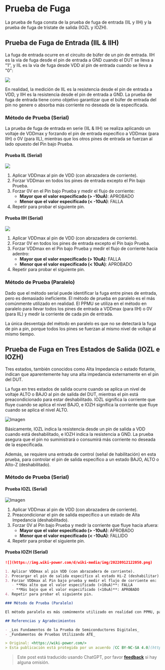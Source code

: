 # Prueba de Fuga

La prueba de fuga consta de la prueba de fuga de entrada (IIL y IIH) y la prueba de fuga de tristate de salida (IOZL y IOZH).

## Prueba de Fuga de Entrada (IIL & IIH)

La fuga de entrada ocurre en el circuito de búfer de un pin de entrada. IIH es la vía de fuga desde el pin de entrada a GND cuando el DUT se lleva a "1", y IIL es la vía de fuga desde VDD al pin de entrada cuando se lleva a "0":

![](https://img.wiki-power.com/d/wiki-media/img/20220911215421.png)

En realidad, la medición de IIL es la resistencia desde el pin de entrada a VDD, y IIH es la resistencia desde el pin de entrada a GND. La prueba de fuga de entrada tiene como objetivo garantizar que el búfer de entrada del pin no genere o absorba más corriente no deseada de la especificada.

### Método de Prueba (Serial)

La prueba de fuga de entrada en serie (IIL & IIH) se realiza aplicando un voltaje de VDDmax y forzando el pin de entrada específico a VDDmax (para IIH) o 0V (para IIL), mientras que los otros pines de entrada se fuerzan al lado opuesto del Pin bajo Prueba.

#### Prueba IIL (Serial)

![](https://img.wiki-power.com/d/wiki-media/img/20220911225521.png)

1. Aplicar VDDmax al pin de VDD (con abrazadera de corriente).
2. Forzar VDDmax en todos los pines de entrada excepto el Pin bajo Prueba.
3. Forzar 0V en el Pin bajo Prueba y medir el flujo de corriente:
   - **Mayor que el valor especificado (> -10uA)**: APROBADO
   - **Menor que el valor especificado (< -10uA)**: FALLA
4. Repetir para probar el siguiente pin.

#### Prueba IIH (Serial)

![](https://img.wiki-power.com/d/wiki-media/img/20220912113044.png)

1. Aplicar VDDmax al pin de VDD (con abrazadera de corriente).
2. Forzar 0V en todos los pines de entrada excepto el Pin bajo Prueba.
3. Forzar VDDmax en el Pin bajo Prueba y medir el flujo de corriente hacia adentro:
   - **Mayor que el valor especificado (> 10uA)**: FALLA
   - **Menor que el valor especificado (< 10uA)**: APROBADO
4. Repetir para probar el siguiente pin.

### Método de Prueba (Paralelo)

Dado que el método serial puede identificar la fuga entre pines de entrada, pero es demasiado ineficiente. El método de prueba en paralelo es el más comúnmente utilizado en realidad. El PPMU se utiliza en el método en paralelo para llevar todos los pines de entrada a VDDmax (para IIH) o 0V (para IIL) y medir la corriente de cada pin de entrada.

La única desventaja del método en paralelo es que no se detectará la fuga de pin a pin, porque todos los pines se fuerzan al mismo nivel de voltaje al mismo tiempo.

## Prueba de Fuga en Tres Estados de Salida (IOZL e IOZH)

Tres estados, también conocidos como Alta Impedancia o estado flotante, indican que aparentemente hay una alta impedancia externamente en el pin del DUT.

La fuga en tres estados de salida ocurre cuando se aplica un nivel de voltaje ALTO o BAJO al pin de salida del DUT, mientras el pin está preacondicionado para estar deshabilitado. IOZL significa la corriente que fluye cuando se aplica el nivel BAJO, e IOZH significa la corriente que fluye cuando se aplica el nivel ALTO.

![Imagen](https://img.wiki-power.com/d/wiki-media/img/20220912120527.png)

Básicamente, IOZL indica la resistencia desde un pin de salida a VDD cuando está deshabilitado, e IOZH indica la resistencia a GND. La prueba asegura que el pin no suministrará o consumirá más corriente no deseada de la especificada.

Además, se requiere una entrada de control (señal de habilitación) en esta prueba, para controlar el pin de salida específico a un estado BAJO, ALTO o Alto-Z (deshabilitado).

### Método de Prueba (Serial)

#### Prueba IOZL (Serial)

![Imagen](https://img.wiki-power.com/d/wiki-media/img/20220912121730.png)

1. Aplicar VDDmax al pin de VDD (con abrazadera de corriente).
2. Preacondicionar el pin de salida específico a un estado de Alta Impedancia (deshabilitado).
3. Forzar 0V al Pin bajo Prueba y medir la corriente que fluye hacia afuera:
   - **Mayor que el valor especificado (> -10uA)**: APROBADO
   - **Menor que el valor especificado (< -10uA)**: FALLIDO
4. Repetir para probar el siguiente pin.

#### Prueba IOZH (Serial)

```markdown
![](https://img.wiki-power.com/d/wiki-media/img/20220912122050.png)

1. Aplicar VDDmax al pin VDD (con abrazadera de corriente).
2. Precargar el pin de salida específico al estado Hi-Z (deshabilitar).
3. Forzar VDDmax al Pin bajo prueba y medir el flujo de corriente en:
   - **Más alto que el valor especificado (>10uA)**: FALLA
   - **Más bajo que el valor especificado (<10uA)**: APROBADO
4. Repetir para probar el siguiente pin.

### Método de Prueba (Paralelo)

El método paralelo es más comúnmente utilizado en realidad con PPMU, para llevar todos los pines de salida a VDDmax (para IOZH) o 0V (para IOZL) y medir la corriente de cada pin de salida.

## Referencias y Agradecimientos

- _Los Fundamentos de la Prueba de Semiconductores Digitales_
- _Fundamentos de Pruebas Utilizando ATE_

> Original: <https://wiki-power.com/>
> Esta publicación está protegida por un acuerdo [CC BY-NC-SA 4.0](https://creativecommons.org/licenses/by/4.0/deed.en), debe ser reproducida con atribución.
```

> Este post está traducido usando ChatGPT, por favor [**feedback**](https://github.com/linyuxuanlin/Wiki_MkDocs/issues/new) si hay alguna omisión.